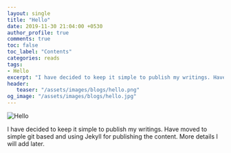```yaml
---
layout: single
title: "Hello"
date: 2019-11-30 21:04:00 +0530
author_profile: true
comments: true
toc: false
toc_label: "Contents"
categories: reads
tags:
- Hello
excerpt: "I have decided to keep it simple to publish my writings. Have moved to simple git based and using Jekyll for publishing the content."
header:
   teaser: "/assets/images/blogs/hello.png"
og_image: "/assets/images/blogs/hello.jpg"
---
```


![Hello]({{site.url}}/assets/images/blogs/hello.png)

I have decided to keep it simple to publish my writings. Have moved to simple git based and using Jekyll for publishing the content. More details I will add later.